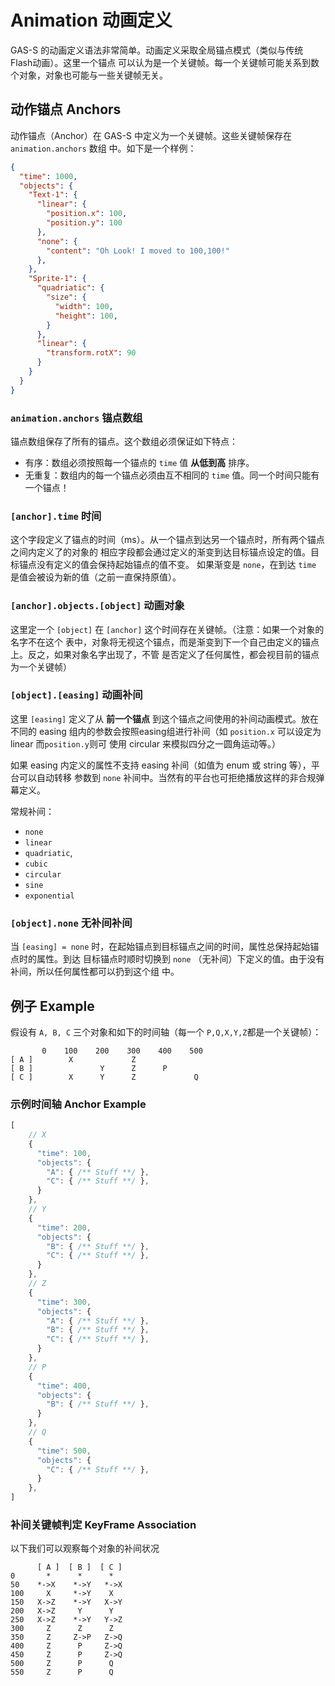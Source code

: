 # Animation 动画定义
GAS-S 的动画定义语法非常简单。动画定义采取全局锚点模式（类似与传统 Flash动画）。这里一个锚点
可以认为是一个关键帧。每一个关键帧可能关系到数个对象，对象也可能与一些关键帧无关。

## 动作锚点 Anchors
动作锚点（Anchor）在 GAS-S 中定义为一个关键帧。这些关键帧保存在 `animation.anchors` 数组
中。如下是一个样例：

````JSON
{
  "time": 1000,
  "objects": {
    "Text-1": {
      "linear": {
        "position.x": 100,
        "position.y": 100
      },
      "none": {
        "content": "Oh Look! I moved to 100,100!"
      },
    },
    "Sprite-1": {
      "quadriatic": {
        "size": {
          "width": 100,
          "height": 100,
        }
      },
      "linear": {
        "transform.rotX": 90
      }
    }
  }
}
````

### `animation.anchors` 锚点数组
锚点数组保存了所有的锚点。这个数组必须保证如下特点：

- 有序：数组必须按照每一个锚点的 `time` 值 **从低到高** 排序。
- 无重复：数组内的每一个锚点必须由互不相同的 `time` 值。同一个时间只能有一个锚点！

### `[anchor].time` 时间
这个字段定义了锚点的时间（ms）。从一个锚点到达另一个锚点时，所有两个锚点之间内定义了的对象的
相应字段都会通过定义的渐变到达目标锚点设定的值。目标锚点没有定义的值会保持起始锚点的值不变。
如果渐变是 `none`，在到达 `time` 是值会被设为新的值（之前一直保持原值）。

### `[anchor].objects.[object]` 动画对象
这里定一个 `[object]` 在 `[anchor]` 这个时间存在关键帧。（注意：如果一个对象的名字不在这个
表中，对象将无视这个锚点，而是渐变到下一个自己由定义的锚点上。反之，如果对象名字出现了，不管
是否定义了任何属性，都会视目前的锚点为一个关键帧）

### `[object].[easing]` 动画补间
这里 `[easing]` 定义了从 **前一个锚点** 到这个锚点之间使用的补间动画模式。放在不同的 easing
组内的参数会按照easing组进行补间（如 `position.x` 可以设定为linear 而`position.y`则可
使用 circular 来模拟四分之一圆角运动等。）

如果 easing 内定义的属性不支持 easing 补间（如值为 enum 或 string 等），平台可以自动转移
参数到 `none` 补间中。当然有的平台也可拒绝播放这样的非合规弹幕定义。

常规补间：
- `none`
- `linear`
- `quadriatic`,
- `cubic`
- `circular`
- `sine`
- `exponential`

### `[object].none` 无补间补间
当 `[easing] = none` 时，在起始锚点到目标锚点之间的时间，属性总保持起始锚点时的属性。到达
目标锚点时顺时切换到 `none` （无补间）下定义的值。由于没有补间，所以任何属性都可以扔到这个组
中。

## 例子 Example
假设有 `A, B, C` 三个对象和如下的时间轴（每一个 `P,Q,X,Y,Z`都是一个关键帧）：
````
       0    100    200    300    400    500
[ A ]        X             Z
[ B ]               Y      Z      P
[ C ]        X      Y      Z             Q
````

### 示例时间轴 Anchor Example
````JavaScript
[
    // X
    {
      "time": 100,
      "objects": {
        "A": { /** Stuff **/ },
        "C": { /** Stuff **/ },
      }
    },
    // Y
    {
      "time": 200,
      "objects": {
        "B": { /** Stuff **/ },
        "C": { /** Stuff **/ },
      }
    },
    // Z
    {
      "time": 300,
      "objects": {
        "A": { /** Stuff **/ },
        "B": { /** Stuff **/ },
        "C": { /** Stuff **/ },
      }
    },
    // P
    {
      "time": 400,
      "objects": {
        "B": { /** Stuff **/ },
      }
    },
    // Q
    {
      "time": 500,
      "objects": {
        "C": { /** Stuff **/ },
      }
    },
]
````


### 补间关键帧判定 KeyFrame Association
以下我们可以观察每个对象的补间状况
````
      [ A ]  [ B ]  [ C ]
0       *      *      *
50    *->X    *->Y   *->X
100     X     *->Y    X
150   X->Z    *->Y   X->Y
200   X->Z     Y      Y
250   X->Z    *->Y   Y->Z
300     Z      Z      Z
350     Z     Z->P   Z->Q
400     Z      P     Z->Q
450     Z      P     Z->Q
500     Z      P      Q
550     Z      P      Q
````
